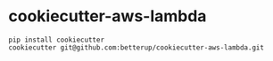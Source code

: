 # cookiecutter-aws-lambda

```
pip install cookiecutter
cookiecutter git@github.com:betterup/cookiecutter-aws-lambda.git
```

